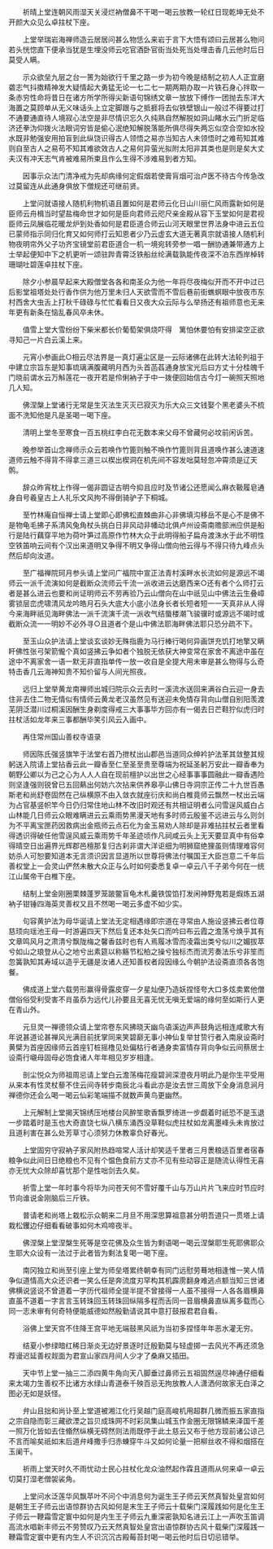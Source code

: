<!-- { "loadSidebar": true } -->
　　祈晴上堂连朝风雨湿天关浸烂衲僧鼻不干喝一喝云放教一轮红日现乾坤无处不开颜大众见么卓拄杖下座。

　　上堂举瑞岩海禅师造云居居问甚么物恁么来岩于言下大悟有颂曰云居甚么物问若头恍惚直下便承当犹是生埋没师云吃官酒卧官街当处死当处埋击香几云他时后日莫受人瞒。

　　示众欲垒九层之台一篑为始欲行千里之路一步为初今晚是结制之初人人正宜磨砻志气抖擞精神发大疑情起大勇猛无论一七二七一期两期办取一片铁石身心拌取一条赤穷性命将昔日在诸方所学所得尖新语句锦绣文章一放放下缚作一团抛去东洋大海置之莫顾单从无义味话头上立定脚跟与之抵捱将去似铁壁银山一般过不得要过打不通要通直待人境寂心法空是非尽情识忘久久纯熟自然解脱如洞山睹水云门折足临济还拳沩仰拨火法眼词穷皆是偷心泯绝知解脱落能所俱尽得失两忘似空合空如水投水既非勉强安用拍盲到此纵饶识得古人领悟之易亦当知古人未领悟时之难苟知其难则自至古人之易苟不知其难欲效古人之易何异萤光拟附太阳非其类也是则是矣大丈夫汉有冲天志气肯被难易所束且作么生得不涉难易到者方知。

　　因事示众法门清净戒为先却病缘何定假烟若使膏肓烟可治卢医不待古今传急改过莫留连从此通身俱放下僧规还可继前贤。

　　上堂问就语接人随机利物机语且置如何是君师云化日山川丽仁风雨露新如何是臣师云舟楫当时望盐梅命世才如何是臣向君师云咫尺亲金殿从容下玉堂如何是君视臣师云凤展临花暖龙炉到处香如何是君臣道合师云山河天眼里世界法身中进云五位已蒙师指示同归化育又如何师打云知恩者少乃云虚玄大道无著真宗就语接人随机利物夜明帘外父子功齐宝镜堂前君臣道合一机一境宛转旁参一唱一酬协通兼带通方上士举起便知中下之机更听一颂驻跸青霄泛铁船丝纶满载孰能传夜深不泊东西岸棹转珊瑚吐碧莲卓拄杖下座。

　　除夕小参晨早起来大殿僧堂各各和南圣众为他一年将尽夜梅似开而不开中过已后影堂祖塔处处行香作供为他万里未归人天欲雪而不雪后巷前街蟭螟眼中放夜市东村西舍大虫舌上打秋千碌碌与忙忙看看日又夜大众云际与么举扬还有祖师意也无来年更有新条在恼乱春风卒未休。

　　值雪上堂大雪纷纷下柴米都长价葡萄架俱烧吓得　篱怕休要怕有安排梁空正欲寻知己一片白云溪上来。

　　元宵小参画此○相云尽法界是一真灯遍尘区是一云际诸佛在此转大法轮列祖于中建立宗旨东是知事琉璃满腹藏明月西为头首菡萏通身放宝光后曰方丈十分桂魄千门晓前谓水云万斛莲花一夜开若是伶俐衲子于中一拨便回始信古今灯一碗照天照地几人知。

　　佛涅槃上堂诸行无常是生灭法生灭灭已寂灭为乐大众三文钱娶个黑老婆头不梳面不洗知他是凡是圣喝一喝下座。

　　清明上堂冬至寒食一百五桃红李白花无数本来父母不曾藏何必坟前闲诉苦。

　　晚参举首山念禅师示众云若唤作竹篦则触不唤作竹篦则背且道唤作甚么速道速道师云触不得背不得拿三道三以楔出楔洞在机先间不容发咄莫轻忽冲霄须是辽天鹘。

　　辞众昨宵枕上作得一偈非圆证古明今抑且应时及节诸公还愿闻么麻衣靸履皂通身自号羲皇古上人礼乐文风拘不得倒骑驴子下桐城。

　　至竹林庵自恒禅士请上堂即心即佛松直棘曲非心非佛填沟移岳不是心不是佛不是物龟毛拂子系清风兔角杖头挑白日非风动非幡动北俱卢州设斋南赡部洲应供是船行是陆行藕穿平地为荷叶笋过高原作竹林大众于此明得船子扁舟渡洙水于此不明性空铁笛响云间有个汉出来道明又争得不明又争得山僧向他云得与不得只待九峰点头然后却向汝道。

　　至广福禅院珂月参头请上堂问广福院中宣正法青村溪畔水长流如何是源远不竭师云一派千流演如何是截断众流师云千流一派收进云达磨西来○还有者个么师打云者是甚么进云也要和尚证明师云不劳再验乃云山僧向在山中祇见山中佛法云生叠嶂雾锁层峦虎啸清风龙吟皓月石头大底大小底小法身长者长短者短一一天真非从人得今来海畔祇见海畔佛法一派千流演千流一派收气结蜃楼潮飞骏骥时或源远不竭时或截断众流一一明妙不必外寻○且道者个是山中佛法耶海畔佛法耶只恐分疏不下。

　　至玉山众护法请上堂谈玄谈妙无殊指鹿为马行棒行喝何异画饼充饥打地擎又瞒盰佛性张弓架箭儱个真如竖拂云争如者个独脱无依获大神变常在家舍不离途中虽在途中不离家舍一语一默无非直指单传一放一收自是全提大用未审是甚么物得与么奇特击香几云海神知贵不知价留与人间光照夜。

　　远归上堂举黄龙南禅师出城归院示众云去时一溪流水送回来满谷白云迎一身去住非去住二物无情似有情师云黄龙老汉虽然见有送迎未免情存背向山僧自别阳羡渡芜阴泛潜川过桐溪因酬生身剃度得戒三大事事毕方回亦有一偈去日芒鞋狞似虎归时拄杖活如龙年来三事都酬毕笑引风云入画中。

　　再住常州国山善权寺语录

　　师因陈氏强竖旗竿于法堂右首乃抴杖出山郡邑当道同众绅衿护法革其敛整其规躬送入院请上堂拈香云此一瓣香至仁至圣至贵至尊端为祝延圣躬万安此一瓣香奉为朝野公卿以为己之心为人人人自在现前檀护以出世之心经事事事圆融此一瓣香遇险则坚逢强则锐曾已五回爇出何妨六次拈来供养皋亭山佛日寺洞宗正传二十九世百愚斯老和尚舒卷固然在己纵横原不由入敛衣就座衍庆和尚白椎竟师云飘然一杖出云端为占官基竖帜竿今日仍归常住地山林不改旧时观还有共相证明者么问雪逞风威白占山林能几日师云众眼难瞒进云云乘雨势黑漫天地有多时师云殷鉴不远进云与么则剑为不平离宝匣药因救病出金瓶师云点石化为金玉易劝人除却是非难拈拄杖云者里看得透识得破任他雪逞风威云乘雨势千年圣迹顷作凡祠咸云头上无天要显真中有俗幸得晴空日出遍界光辉郡邑檀那复归古刹非谓大洋讵细为明狮窟绝狸虽则情理难容何妨杀人可恕要知道本无言须识因言显道所以世尊将佛法付嘱国王大臣岂意二千年后善权堂上一会灵山俨然未散大众正与么时如何委悉复卓一卓云八千子弟今何在一统江山属帝干白椎下座。

　　结制上堂金刚圈栗棘蓬罗笼跛鳖盲龟木札羹铁馂馅打发闲神野鬼若是煆炼五湖衲子钳锤四海英灵善权又且不然喝一喝云多虚不如少实。

　　句容黄护法为母华诞请上堂法无定相遇缘即宗道在寻常由人施设竖拂云者位尊慈顼向瑶池王母一时游遍四天下然后复还本处矢口而吟曰布云霞之澹荡兮焕乎其有文章鸣风月之肃清兮飘陇梅之馨香兹时也有人焉履冰雪而凌霜出类兮似川之媚拔萃兮如山之琅登从心之地兮出素筵以称觞节松柏之操兮独标杰而流芳奏法乐兮非笙而忽簧孰知其寿域以造乎无疆是汝诸人还知善权者段因缘么今朝护法设斋直须各各饱餐。

　　佛成道上堂六载劳形赢得骨露皮穿一夕星灿便乃造妖捏怪夸大口多炫卖累他僧僧俗俗受利受害不肖虽忝为远代儿孙要且无喜无忧无嗔无爱端的缘何至如斯行人更在青山外。

　　元旦灵一禅德领众请上堂帘卷东风拂晓天幽鸟语溪边声声鼓角远相连咸歌大有年说甚道论甚禅风光满目前抚掌同来笑碧巅无事小神仙复举甘贽行者入南泉设斋时黄檗为首座因缘师云首座钉桩摇橹见处偏枯行者通身卖富情存背向争似云间蔡居士设斋行嚫母固母必饱食诸人年年相见岁岁相逢。

　　剖尘悦众为师祖周忌请上堂白云澹荡梅花瘦碧涧深澄夜月明此乃是你生平受用从来本有性灵杖藜不住云间寺转步南辰北斗看此亦是汝去世三周放下全身消息涧月禅德你还会么喝一喝云仙彩笔端描不就数声黄鸟更幽然。

　　上元解制上堂揭天锦绣压地楼台风醉笙歌香飘罗绮进一步觑着时祇恐不是玉退一步踏着时是玉也大奇直饶七纵八横东涌西没草鞋似虎拄杖如龙离墨峰头未肯放过且道利害在甚么处芳草寸心须努力休教辜负好春光。

　　上堂固穷守寂衲子家风附热趋喧常人活计却笑适千里者三月褁粮适百里者宿春粮争似此间日日绝粮也不见有个愠色食前方丈亦不见有些动容正是随流认得性无喜亦无忧大众除却喜忧那个是性咄剑去久矣。

　　祈雪上堂一年时事今将毕为问苍天何不雪好覆千山与万山片片飞来应时节应时节向谁说金刚脑后三斤铁。

　　普请老和尚塔上栽松示众朝来二月旦不用深思算祖意甚分明吾道只一贯塔上请栽松钁边仔细看看破事如何木鸡啼夜半。

　　佛涅槃上堂涅槃生死等是空花佛及众生皆为剩语喝一喝云涅槃耶生死耶佛耶众生耶大众设有一法过于此者皆为剩法复喝一喝下座。

　　南冈独立和尚至引座上堂为师垒塔累终朝幸有同门远慰劳蓦地相逢惟一笑人情争似道情高大众还识者一笑么任是奔流度刃罕构其机霹雳翻身难逃点额当知三世诸佛横说竖说不曾道着一字历代祖师全提半提不曾接得一人虽不接得一人各各眉横鼻直虽不道着一字言言玉转珠回玉转珠回纵隔多程而舌同一音眉横鼻直纵离多载而心同一志未审有何奇特便能威德如然殷勤请说其中意打鼓报君君自看。

　　浴佛上堂天宫不住降王宫平地无端鼓黑风祇为当初多捏怪年年恶水灌无穷。

　　结夏小参绿暗红稀日渐炎无边好景逐时迁殷勤莫与轻虚掷一去风光不再还须急荐谩迟延善权觌面为君宣山家四月间人少才了桑麻又插田。

　　天中节上堂一抽三二添四黄牛角向天八脚垂过鼻师云五祖固然逞尽神通仔细看来太竭力生善权不比诸方水绿山青道泰千殃百忌无拘放教人人潇洒何故家无白泽之图必无如是妖怪。

　　弁山且拙和尚讣至上堂道被湘江化行吴越门庭高峻机用超群几微而振五家直指之宗自隐而彰三藏欲湮之旨贝成珠网不时彩凤集山城玉作金圈无限锦鳞来泽国千差一照万化皆如去住翛然纵横无碍然则法雨既停于此土慈云又布于他方现前诸公谅己不言而喻矣祇如末后道弁峰撒手归赤蝀穿牛斗又如何论量一把柳丝收不得和烟搭在玉阑干。

　　祈雨上堂天时久不雨忧动士民心拄杖化龙众油然起作霖且道雨从何来卓一卓云切莫打湿老僧袈裟角。

　　上堂问水泛莲华风飘苹叶不问个中消息何为诞生王子师云天然真智处皇宫如何是朝生王子师云出语惊群协古风如何是末生王子师云十载柴门深履践如何是化生王子师云一鞭霜雪定寰中如何是内生王子师云九重深密孰知名进云江上一声吹玉笛调高流水唱新丰师云不劳赞叹乃云天然真智处皇宫出语惊群协古风十载柴门深履践一鞭霜雪定寰中更有内生人不识沉沉古殿莓苔封喝一喝云他时后日切忌错举。

